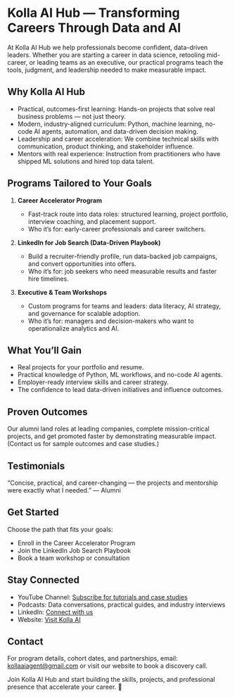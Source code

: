 # Kolla AI Hub — Transforming Careers Through Data and AI

At Kolla AI Hub we help professionals become confident, data-driven leaders. Whether you are starting a career in data science, retooling mid-career, or leading teams as an executive, our practical programs teach the tools, judgment, and leadership needed to make measurable impact.

## Why Kolla AI Hub

- Practical, outcomes-first learning: Hands-on projects that solve real business problems — not just theory.
- Modern, industry-aligned curriculum: Python, machine learning, no-code AI agents, automation, and data-driven decision making.
- Leadership and career acceleration: We combine technical skills with communication, product thinking, and stakeholder influence.
- Mentors with real experience: Instruction from practitioners who have shipped ML solutions and hired top data talent.

## Programs Tailored to Your Goals

1. **Career Accelerator Program**
   - Fast-track route into data roles: structured learning, project portfolio, interview coaching, and placement support.
   - Who it’s for: early-career professionals and career switchers.

2. **LinkedIn for Job Search (Data-Driven Playbook)**
   - Build a recruiter-friendly profile, run data-backed job campaigns, and convert opportunities into offers.
   - Who it’s for: job seekers who need measurable results and faster hire timelines.

3. **Executive & Team Workshops**
   - Custom programs for teams and leaders: data literacy, AI strategy, and governance for scalable adoption.
   - Who it’s for: managers and decision-makers who want to operationalize analytics and AI.

## What You’ll Gain

- Real projects for your portfolio and resume.
- Practical knowledge of Python, ML workflows, and no-code AI agents.
- Employer-ready interview skills and career strategy.
- The confidence to lead data-driven initiatives and influence outcomes.

## Proven Outcomes

Our alumni land roles at leading companies, complete mission-critical projects, and get promoted faster by demonstrating measurable impact. (Contact us for sample outcomes and case studies.)

## Testimonials

“Concise, practical, and career-changing — the projects and mentorship were exactly what I needed.” — Alumni

## Get Started

Choose the path that fits your goals:
- Enroll in the Career Accelerator Program
- Join the LinkedIn Job Search Playbook
- Book a team workshop or consultation

## Stay Connected

- YouTube Channel: [Subscribe for tutorials and case studies](https://www.youtube.com/@KollaAi)
- Podcasts: Data conversations, practical guides, and industry interviews
- LinkedIn: [Connect with us](https://www.linkedin.com/)
- Website: [Visit Kolla AI](https://ai.withkolla.in/)

## Contact

For program details, cohort dates, and partnerships, email: kollaaiagent@gmail.com or visit our website to book a discovery call.

Join Kolla AI Hub and start building the skills, projects, and professional presence that accelerate your career. 🚀